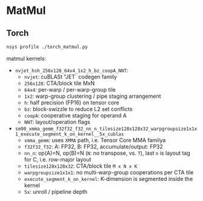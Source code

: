 # MatMul

## Torch

```bash
nsys profile ./torch_matmul.py
```

matmul kernels:
- `nvjet_hsh_256x128_64x4_1x2_h_bz_coopA_NNT`:
  - `nvjet`: cuBLASt "JET` codegen family
  - `256x128`: CTA/block tile MxN
  - `64x4`: per-warp / per-warp-group tile
  - `1x2`: warp-group clustering / pipe staging arrangement
  - `h`: half precision (FP16) on tensor core
  - `bz`: block-swizzle to reduce L2 set conflicts
  - `coopA`: cooperative staging for operand A
  - `NNT`: layout/operation flags
- `sm90_xmma_gemm_f32f32_f32_nn_n_tilesize128x128x32_warpgroupsize1x1x1_execute_segment_k_on_kernel__5x_cublas`
  - `xmma_gemm`: uses `XMMA` path, i.e. Tensor Core MMA familya
  - `f32f32_f32`: A: FP32, B: FP32, accumulate/output: FP32
  - `nn_n`: op(A)=N, op(B)=N (`N`: no transpose, vs. `T`), last `n` is layout tag for C, i.e. row-major layout
  - `tilesize128x128x32`: CTA/block tile `M x N x K`
  - `warpgroupsize1x1x1`: no multi-warp-group cooperations per CTA tile
  - `execute_segment_k_on_kernel`: K-dimension is segmented inside the kernel
  - `5x`: unroll / pipeline depth
